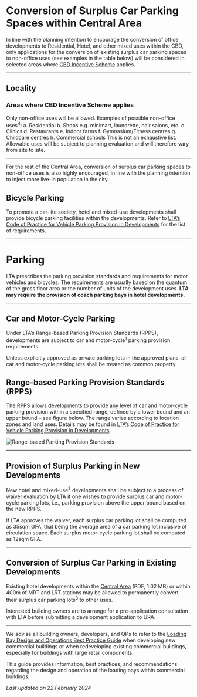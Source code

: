 # Conversion of Surplus Car Parking Spaces within Central Area

In line with the planning intention to encourage the conversion of office developments to Residential, Hotel, and other mixed uses within the CBD, only applications for the conversion of existing surplus car parking spaces to non-office uses (see examples in the table below) will be considered in selected areas where [CBD Incentive Scheme](https://www.ura.gov.sg/Corporate/Data/circulars/2019/Mar/dc19-04) applies.

---

## Locality
### Areas where CBD Incentive Scheme applies
Only non-office uses will be allowed. Examples of possible non-office uses<sup>4</sup>:
a. Residential
b. Shops e.g. minimart, laundrette, hair salons, etc.
c. Clinics
d. Restaurants
e. Indoor farms
f. Gymnasium/Fitness centres
g. Childcare centres
h. Commercial schools
This is not an exhaustive list. Allowable uses will be subject to planning evaluation and will therefore vary from site to site.

---

For the rest of the Central Area, conversion of surplus car parking spaces to non-office uses is also highly encouraged, in line with the planning intention to inject more live-in population in the city.

## Bicycle Parking

To promote a car-lite society, hotel and mixed-use developments shall provide bicycle parking facilities within the developments. Refer to [LTA’s Code of Practice for Vehicle Parking Provision in Developments](https://www.lta.gov.sg/content/ltagov/en/industry_innovations/industry_matters/development_construction_resources/vehicle_parking/requirements_for_vehicle_parking_proposals.html) for the list of requirements.

---
# Parking

LTA prescribes the parking provision standards and requirements for motor vehicles and bicycles. The requirements are usually based on the quantum of the gross floor area or the number of units of the development uses. **LTA may require the provision of coach parking bays in hotel developments.**

---

## Car and Motor-Cycle Parking

Under LTA’s Range-based Parking Provision Standards (RPPS), developments are subject to car and motor-cycle<sup>1</sup> parking provision requirements.

Unless explicitly approved as private parking lots in the approved plans, all car and motor-cycle parking lots shall be treated as common property.

## Range-based Parking Provision Standards (RPPS)

The RPPS allows developments to provide any level of car and motor-cycle parking provision within a specified range, defined by a lower bound and an upper bound – see figure below. The range varies according to location zones and land uses. Details may be found in [LTA’s Code of Practice for Vehicle Parking Provision in Developments](https://www.lta.gov.sg/content/ltagov/en/industry_innovations/industry_matters/development_construction_resources/vehicle_parking/requirements_for_vehicle_parking_proposals.html).

![Range-based Parking Provision Standards](https://www.ura.gov.sg/-/media/Corporate/Guidelines/Development-control/Industrial/Range_Based_Car_Parking_Standard.jpg)

---

## Provision of Surplus Parking in New Developments

New hotel and mixed-use<sup>2</sup> developments shall be subject to a process of waiver evaluation by LTA if one wishes to provide surplus car and motor-cycle parking lots, i.e., parking provision above the upper bound based on the new RPPS.

If LTA approves the waiver, each surplus car parking lot shall be computed as 35sqm GFA, that being the average area of a car parking lot inclusive of circulation space. Each surplus motor-cycle parking lot shall be computed as 12sqm GFA.

---

## Conversion of Surplus Car Parking in Existing Developments

Existing hotel developments within the [Central Area](https://www.ura.gov.sg/-/media/Corporate/Guidelines/Development-control/Flats-Condominiums/Central_Area_Map_1.pdf) (PDF, 1.02 MB) or within 400m of MRT and LRT stations may be allowed to permanently convert their surplus car parking lots<sup>3</sup> to other uses.

Interested building owners are to arrange for a pre-application consultation with LTA before submitting a development application to URA.

---

We advise all building owners, developers, and QPs to refer to the [Loading Bay Design and Operations Best Practice Guide](https://www.ura.gov.sg/-/media/Corporate/Guidelines/Development-control/Circulars/2020/Jul/dc20-05---Guideline.pdf) when developing new commercial buildings or when redeveloping existing commercial buildings, especially for buildings with large retail components. 

This guide provides information, best practices, and recommendations regarding the design and operation of the loading bays within commercial buildings.

*Last updated on 22 February 2024*
